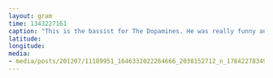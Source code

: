 ```yaml
---
layout: gram
time: 1343227161
caption: "This is the bassist for The Dopamines. He was really funny and I have a crush on him."
latitude: 
longitude: 
media:
- media/posts/201207/11189951_1646332022264666_2038152712_n_17842278349000351.jpg
---
```

